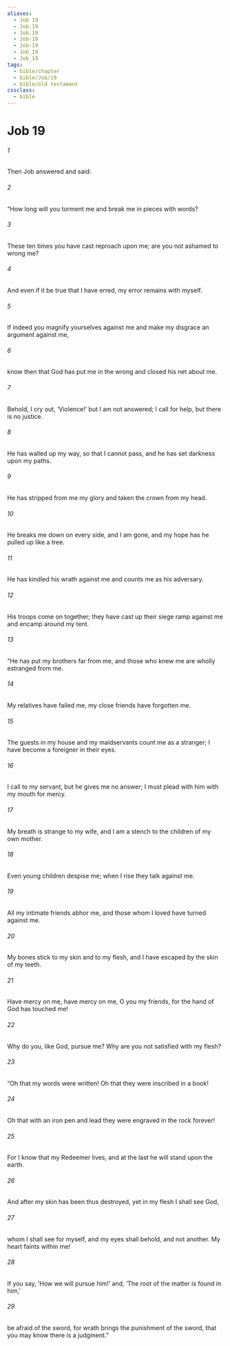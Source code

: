 ```yaml
---
aliases:
  - Job 19
  - Job.19
  - Job.19
  - Job-19
  - Job-19
  - Job_19
  - Job_19
tags:
  - bible/chapter
  - bible/Job/19
  - bible/old testament
cssclass:
  - bible
---
```


# Job 19

###### 1
Then Job answered and said:
###### 2
“How long will you torment me and break me in pieces with words?
###### 3
These ten times you have cast reproach upon me; are you not ashamed to wrong me?
###### 4
And even if it be true that I have erred, my error remains with myself.
###### 5
If indeed you magnify yourselves against me and make my disgrace an argument against me,
###### 6
know then that God has put me in the wrong and closed his net about me.
###### 7
Behold, I cry out, ‘Violence!’ but I am not answered; I call for help, but there is no justice.
###### 8
He has walled up my way, so that I cannot pass, and he has set darkness upon my paths.
###### 9
He has stripped from me my glory and taken the crown from my head.
###### 10
He breaks me down on every side, and I am gone, and my hope has he pulled up like a tree.
###### 11
He has kindled his wrath against me and counts me as his adversary.
###### 12
His troops come on together; they have cast up their siege ramp against me and encamp around my tent.
###### 13
“He has put my brothers far from me, and those who knew me are wholly estranged from me.
###### 14
My relatives have failed me, my close friends have forgotten me.
###### 15
The guests in my house and my maidservants count me as a stranger; I have become a foreigner in their eyes.
###### 16
I call to my servant, but he gives me no answer; I must plead with him with my mouth for mercy.
###### 17
My breath is strange to my wife, and I am a stench to the children of my own mother.
###### 18
Even young children despise me; when I rise they talk against me.
###### 19
All my intimate friends abhor me, and those whom I loved have turned against me.
###### 20
My bones stick to my skin and to my flesh, and I have escaped by the skin of my teeth.
###### 21
Have mercy on me, have mercy on me, O you my friends, for the hand of God has touched me!
###### 22
Why do you, like God, pursue me? Why are you not satisfied with my flesh?
###### 23
“Oh that my words were written! Oh that they were inscribed in a book!
###### 24
Oh that with an iron pen and lead they were engraved in the rock forever!
###### 25
For I know that my Redeemer lives, and at the last he will stand upon the earth.
###### 26
And after my skin has been thus destroyed, yet in my flesh I shall see God,
###### 27
whom I shall see for myself, and my eyes shall behold, and not another. My heart faints within me!
###### 28
If you say, ‘How we will pursue him!’ and, ‘The root of the matter is found in him,’
###### 29
be afraid of the sword, for wrath brings the punishment of the sword, that you may know there is a judgment.”


